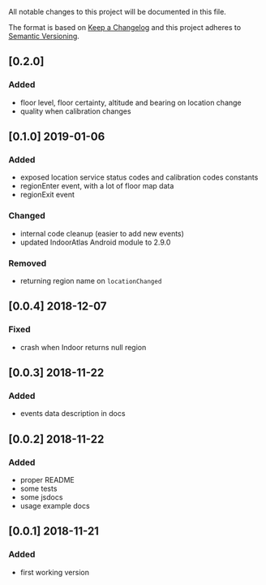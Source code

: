 All notable changes to this project will be documented in this file.

The format is based on [Keep a Changelog](http://keepachangelog.com/en/1.0.0/)
and this project adheres to [Semantic Versioning](http://semver.org/spec/v2.0.0.html).

## [0.2.0]
### Added
- floor level, floor certainty, altitude and bearing on location change
- quality when calibration changes

## [0.1.0] 2019-01-06
### Added
- exposed location service status codes and calibration codes constants
- regionEnter event, with a lot of floor map data
- regionExit event

### Changed
- internal code cleanup (easier to add new events)
- updated IndoorAtlas Android module to 2.9.0

### Removed
- returning region name on `locationChanged`

## [0.0.4] 2018-12-07
### Fixed
- crash when Indoor returns null region

## [0.0.3] 2018-11-22
### Added
- events data description in docs

## [0.0.2] 2018-11-22
### Added
- proper README
- some tests
- some jsdocs
- usage example docs

## [0.0.1] 2018-11-21
### Added
- first working version
